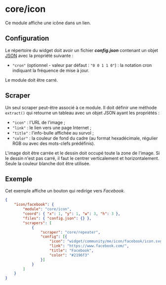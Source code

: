 # core/icon

Ce module affiche une icône dans un lien.

## Configuration

Le répertoire du widget doit avoir un fichier ***config.json*** contenant un
objet
[JSON](https://www.json.org/json-fr.html "JavaScript Object Notation") avec la
propriété suivante :

- `"cron"` (optionnel - valeur par défaut : `"0 0 1 1 0"`) : la notation cron
  indiquant la fréquence de mise à jour.

Le module doit être carré.

## Scraper

Un seul scraper peut-être associé à ce module. Il doit définir une méthode
`extract()` qui retourne un tableau avec un objet JSON ayant les propriétés :

- `"icon"` : l'URL de l'image ;
- `"link"` : le lien vers une page Internet ;
- `"title"` : l'info-bulle affichée au survol ;
- `"color"` : la couleur de fond du cadre (au format hexadécimale, régulier RGB
  ou avec des mots-clefs prédéfinis).

L'image doit être carrée et le dessin doit occupé toute la zone de l'image. Si
le dessin n'est pas carré, il faut le centrer verticalement et horizontalement.
Seule la couleur blanche doit être utilisée.

## Exemple

Cet exemple affiche un bouton qui redirige vers *Facebook*.

```JSON
{
    "icon/facebook": {
        "module": "core/icon",
        "coord": { "x": 1, "y": 1, "w": 3, "h": 3 },
        "files": { "config.json": {} },
        "scrapers": [
            {
                "scraper": "core/repeater",
                "config": [{
                    "icon": "widget/community/me/icon/facebook/icon.svg",
                    "link": "https://www.facebook.com/",
                    "title": "Facebook",
                    "color": "#2196f3"
                }]
            }
        ]
    }
}
```
